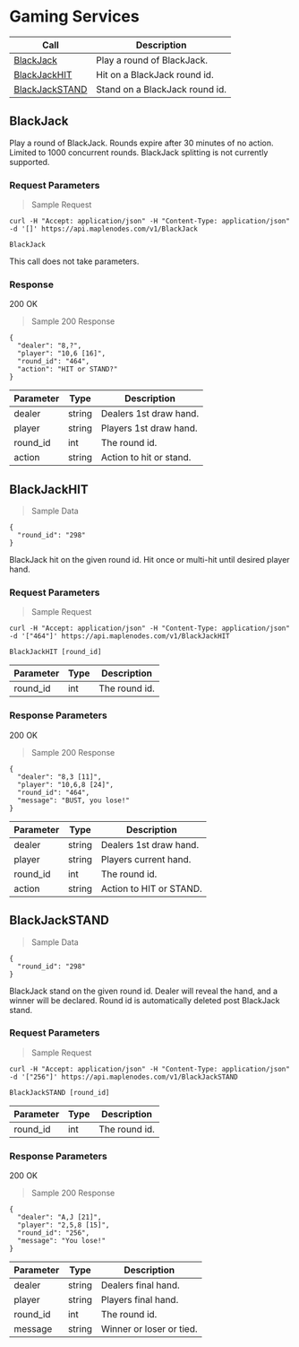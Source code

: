 # Gaming Services

Call                                      | Description
------------------------------------------|---------------------------------
[BlackJack](#blackjack)                   | Play a round of BlackJack.
[BlackJackHIT](#blackjackhit)             | Hit on a BlackJack round id.
[BlackJackSTAND](#blackjackstand)         | Stand on a BlackJack round id.





## BlackJack

Play a round of BlackJack. Rounds expire after 30 minutes of no action. Limited to 1000 concurrent rounds. BlackJack splitting is not currently supported.

### Request Parameters

> Sample Request

```shell
curl -H "Accept: application/json" -H "Content-Type: application/json" -d '[]' https://api.maplenodes.com/v1/BlackJack
```

<code class="api-call">BlackJack</code>

This call does not take parameters.


### Response

<aside class="success">
200 OK
</aside>

> Sample 200 Response

```shell
{
  "dealer": "8,?",
  "player": "10,6 [16]",
  "round_id": "464",
  "action": "HIT or STAND?"
}
```

Parameter       | Type    | Description
----------------|---------|-------------
dealer          | string  | Dealers 1st draw hand.
player          | string  | Players 1st draw hand.
round_id        | int     | The round id.
action          | string  | Action to hit or stand.





## BlackJackHIT

> Sample Data

```cli
{
  "round_id": "298"
}
```
BlackJack hit on the given round id. Hit once or multi-hit until desired player hand.


### Request Parameters

> Sample Request

```shell
curl -H "Accept: application/json" -H "Content-Type: application/json" -d '["464"]' https://api.maplenodes.com/v1/BlackJackHIT
```

<code class="api-call">BlackJackHIT [round_id]</code>

Parameter       | Type       | Description
----------------|------------|-------------
round_id        | int        | The round id.



### Response Parameters

<aside class="success">
200 OK
</aside>

> Sample 200 Response

```shell
{
  "dealer": "8,3 [11]",
  "player": "10,6,8 [24]",
  "round_id": "464",
  "message": "BUST, you lose!"
}
```

Parameter       | Type    | Description
----------------|---------|-------------
dealer          | string  | Dealers 1st draw hand.
player          | string  | Players current hand.
round_id        | int     | The round id.
action          | string  | Action to HIT or STAND.





## BlackJackSTAND

> Sample Data

```cli
{
  "round_id": "298"
}
```
BlackJack stand on the given round id. Dealer will reveal the hand, and a winner will be declared. Round id is automatically deleted post BlackJack stand.


### Request Parameters

> Sample Request

```shell
curl -H "Accept: application/json" -H "Content-Type: application/json" -d '["256"]' https://api.maplenodes.com/v1/BlackJackSTAND
```

<code class="api-call">BlackJackSTAND [round_id]</code>

Parameter       | Type       | Description
----------------|------------|-------------
round_id        | int        | The round id.



### Response Parameters

<aside class="success">
200 OK
</aside>

> Sample 200 Response

```shell
{
  "dealer": "A,J [21]",
  "player": "2,5,8 [15]",
  "round_id": "256",
  "message": "You lose!"
}
```

Parameter       | Type    | Description
----------------|---------|-------------
dealer          | string  | Dealers final hand.
player          | string  | Players final hand.
round_id        | int     | The round id.
message         | string  | Winner or loser or tied.
